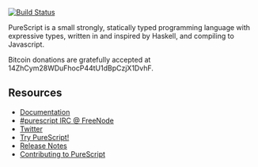 [![Build Status](https://secure.travis-ci.org/paf31/purescript.png?branch=master)](http://travis-ci.org/paf31/purescript)

PureScript is a small strongly, statically typed programming language with expressive types, written in and inspired by Haskell, and compiling to Javascript.

Bitcoin donations are gratefully accepted at 14ZhCym28WDuFhocP44tU1dBpCzjX1DvhF.

## Resources

- [Documentation](http://purescript.readthedocs.org/)
- [#purescript IRC @ FreeNode](irc://irc.freenode.net/#purescript)
- [Twitter](http://twitter.com/purescript)
- [Try PureScript!](http://tryps.functorial.com/)
- [Release Notes](https://github.com/paf31/purescript/blob/master/RELEASE.md)
- [Contributing to PureScript](https://github.com/paf31/purescript/blob/master/CONTRIBUTING.md)
